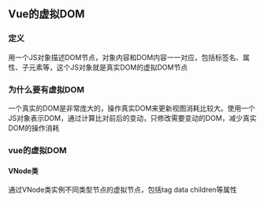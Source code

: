 ## Vue的虚拟DOM
### 定义
用一个JS对象描述DOM节点，对象内容和DOM内容一一对应，包括标签名、属性、子元素等，这个JS对象就是真实DOM的虚拟DOM节点

### 为什么要有虚拟DOM
一个真实的DOM是非常庞大的，操作真实DOM来更新视图消耗比较大。使用一个JS对象表示DOM，通过计算比对前后的变动，只修改需要变动的DOM，减少真实DOM的操作消耗

### vue的虚拟DOM
#### VNode类
通过VNode类实例不同类型节点的虚拟节点，包括tag data children等属性